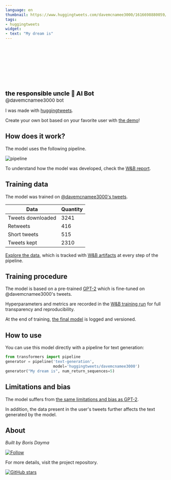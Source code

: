 ```yaml
---
language: en
thumbnail: https://www.huggingtweets.com/davemcnamee3000/1616698880059/predictions.png
tags:
- huggingtweets
widget:
- text: "My dream is"
---
```


<div>
<div style="width: 132px; height:132px; border-radius: 50%; background-size: cover; background-image: url('https://pbs.twimg.com/profile_images/1344380479852535808/6UHzjMj1_400x400.jpg')">
</div>
<div style="margin-top: 8px; font-size: 19px; font-weight: 800">the responsible uncle 🤖 AI Bot </div>
<div style="font-size: 15px">@davemcnamee3000 bot</div>
</div>

I was made with [huggingtweets](https://github.com/borisdayma/huggingtweets).

Create your own bot based on your favorite user with [the demo](https://colab.research.google.com/github/borisdayma/huggingtweets/blob/master/huggingtweets-demo.ipynb)!

## How does it work?

The model uses the following pipeline.

![pipeline](https://github.com/borisdayma/huggingtweets/blob/master/img/pipeline.png?raw=true)

To understand how the model was developed, check the [W&B report](https://wandb.ai/wandb/huggingtweets/reports/HuggingTweets-Train-a-Model-to-Generate-Tweets--VmlldzoxMTY5MjI).

## Training data

The model was trained on [@davemcnamee3000's tweets](https://twitter.com/davemcnamee3000).

| Data | Quantity |
| --- | --- |
| Tweets downloaded | 3241 |
| Retweets | 416 |
| Short tweets | 515 |
| Tweets kept | 2310 |

[Explore the data](https://wandb.ai/wandb/huggingtweets/runs/13u5lzdf/artifacts), which is tracked with [W&B artifacts](https://docs.wandb.com/artifacts) at every step of the pipeline.

## Training procedure

The model is based on a pre-trained [GPT-2](https://huggingface.co/gpt2) which is fine-tuned on @davemcnamee3000's tweets.

Hyperparameters and metrics are recorded in the [W&B training run](https://wandb.ai/wandb/huggingtweets/runs/2rgzuxgk) for full transparency and reproducibility.

At the end of training, [the final model](https://wandb.ai/wandb/huggingtweets/runs/2rgzuxgk/artifacts) is logged and versioned.

## How to use

You can use this model directly with a pipeline for text generation:

```python
from transformers import pipeline
generator = pipeline('text-generation',
                     model='huggingtweets/davemcnamee3000')
generator("My dream is", num_return_sequences=5)
```

## Limitations and bias

The model suffers from [the same limitations and bias as GPT-2](https://huggingface.co/gpt2#limitations-and-bias).

In addition, the data present in the user's tweets further affects the text generated by the model.

## About

*Built by Boris Dayma*

[![Follow](https://img.shields.io/twitter/follow/borisdayma?style=social)](https://twitter.com/intent/follow?screen_name=borisdayma)

For more details, visit the project repository.

[![GitHub stars](https://img.shields.io/github/stars/borisdayma/huggingtweets?style=social)](https://github.com/borisdayma/huggingtweets)
